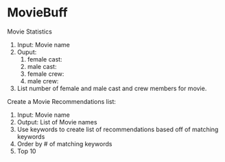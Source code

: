 # MovieBuff
Movie Statistics
1. Input: Movie name
2. Ouput: 
	1. female cast:
	2. male cast:
	3. female crew:
	4. male crew:
3. List number of female and male cast and crew members for movie.

Create a Movie Recommendations list:
1. Input: Movie name
2. Output: List of Movie names
3. Use keywords to create list of recommendations based off of matching keywords
4. Order by # of matching keywords
5. Top 10

